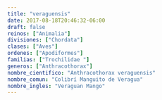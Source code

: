 ```yaml
---
title: "veraguensis"
date: 2017-08-18T20:46:32-06:00
draft: false
reinos: ["Animalia"]
divisiones: ["Chordata"]
clases: ["Aves"]
ordenes: ["Apodiformes"]
familias: ["Trochilidae "]
generos: ["Anthracothorax"]
nombre_cientifico: "Anthracothorax veraguensis"
nombre_comun: "Colibrí Manguito de Veragua"
nombre_ingles: "Veraguan Mango"
---
```

